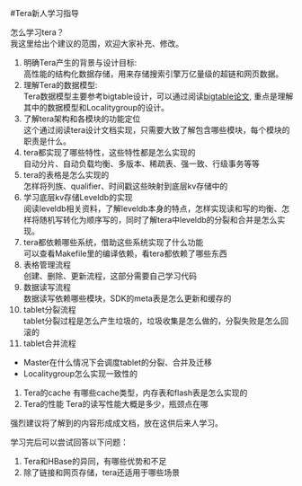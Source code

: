 #Tera新人学习指导

怎么学习tera？  
我这里给出个建议的范围，欢迎大家补充、修改。

1. 明确Tera产生的背景与设计目标:  
	高性能的结构化数据存储，用来存储搜索引擎万亿量级的超链和网页数据。
1. 理解Tera的数据模型:  
	Tera数据模型主要参考bigtable设计，可以通过阅读[bigtable论文](http://static.googleusercontent.com/media/research.google.com/zh-CN//archive/bigtable-osdi06.pdf), 重点是理解其中的数据模型和Localitygroup的设计。
1. 了解tera架构和各模块的功能定位  
	这个通过阅读tera设计文档实现，只需要大致了解包含哪些模块，每个模块的职责是什么。
1. tera都实现了哪些特性，这些特性都是怎么实现的  
	自动分片、自动负载均衡、多版本、稀疏表、强一致、行级事务等等
1. tera的表格是怎么实现的  
	怎样将列族、qualifier、时间戳这些映射到底层kv存储中的
1. 学习底层kv存储Leveldb的实现  
	阅读leveldb相关资料，了解leveldb本身的特点，怎样实现读和写的均衡、怎样将随机写转化为顺序写的，同时了解tera中leveldb的分裂和合并是怎么实现。
1. tera都依赖哪些系统，借助这些系统实现了什么功能  
	可以查看Makefile里的编译依赖，看tera都依赖了哪些东西
1. 表格管理流程  
	创建、删除、更新流程，这部分需要自己学习代码
1. 数据读写流程  
	数据读写依赖哪些模块，SDK的meta表是怎么更新和缓存的
1. tablet分裂流程  
	tablet分裂过程是怎么产生垃圾的，垃圾收集是怎么做的，分裂失败是怎么回滚的
1. tablet合并流程  
  * Master在什么情况下会调度tablet的分裂、合并及迁移
  * Localitygroup怎么实现一致性的
1. Tera的cache
	有哪些cache类型，内存表和flash表是怎么实现的
1. Tera的性能
	Tera的读写性能大概是多少，瓶颈点在哪

强烈建议将了解到的内容形成成文档，放在这供后来人学习。

学习完后可以尝试回答以下问题：  
1. Tera和HBase的异同，有哪些优势和不足  
2. 除了链接和网页存储，tera还适用于哪些场景  

